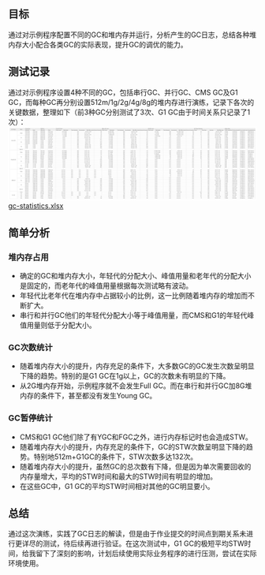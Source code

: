 ## 目标
通过对示例程序配置不同的GC和堆内存并运行，分析产生的GC日志，总结各种堆内存大小配合各类GC的实际表现，提升GC的调优的能力。
## 测试记录
通过对示例程序设置4种不同的GC，包括串行GC、并行GC、CMS GC及G1 GC，而每种GC再分别设置512m/1g/2g/4g/8g的堆内存进行演练，记录下各次的关键数据，整理如下（前3种GC分别测试了3次、G1 GC由于时间关系只记录了1次）：
![image.png](gc-statistics.png)
[gc-statistics.xlsx](gc-statistics.xlsx)
## 简单分析
### 堆内存占用

- 确定的GC和堆内存大小，年轻代的分配大小、峰值用量和老年代的分配大小是固定的，而老年代的峰值用量根据每次测试略有波动。
- 年轻代比老年代在堆内存中占据较小的比例，这一比例随着堆内存的增加而不断扩大。
- 串行和并行GC他们的年轻代分配大小等于峰值用量，而CMS和G1的年轻代峰值用量则低于分配大小。
### GC次数统计

- 随着堆内存大小的提升，内存充足的条件下，大多数GC的GC发生次数呈明显下降的趋势。特别的是G1 GC在1g以上，GC的次数未有明显的下降。
- 从2G堆内存开始，示例程序就不会发生Full GC。而在串行和并行GC加8G堆内存的条件下，甚至都没有发生Young GC。
### GC暂停统计

- CMS和G1 GC他们除了有YGC和FGC之外，进行内存标记时也会造成STW。
- 随着堆内存大小的提升，内存充足的条件下，GC的STW次数呈明显下降的趋势。特别地512m+G1GC的条件下，STW次数多达132次。
- 随着堆内存大小的提升，虽然GC的总次数有下降，但是因为单次需要回收的内存量增大，平均的STW时间和最大的STW时间有明显的增加。
- 在这些GC中，G1 GC的平均STW时间相对其他的GC明显要小。
## 总结
通过这次演练，实践了GC日志的解读，但是由于作业提交的时间点到期关系未进行更详尽的测试，待后续再进行验证。在这次测试中，G1 GC的极短平均STW时间，给我留下了深刻的影响，计划后续使用实际业务程序的进行压测，尝试在实际环境使用。
